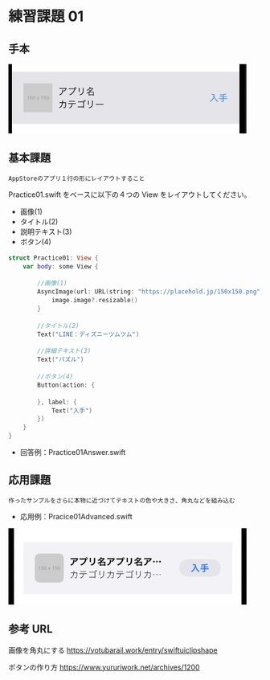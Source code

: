 # 練習課題 01

## 手本

![](./preview1.png)

## 基本課題

```
AppStoreのアプリ１行の形にレイアウトすること
```

Practice01.swift をベースに以下の４つの View をレイアウトしてください。

- 画像(1)
- タイトル(2)
- 説明テキスト(3)
- ボタン(4)

```swift
struct Practice01: View {
    var body: some View {

		//画像(1)
		AsyncImage(url: URL(string: "https://placehold.jp/150x150.png")) { image in
			image.image?.resizable()
		}

		//タイトル(2)
		Text("LINE：ディズニーツムツム")

		//詳細テキスト(3)
		Text("パズル")

		//ボタン(4)
		Button(action: {

		}, label: {
			Text("入手")
		})
    }
}
```

- 回答例：Practice01Answer.swift

## 応用課題

```
作ったサンプルをさらに本物に近づけてテキストの色や大きさ、角丸などを組み込む
```

- 応用例：Pracice01Advanced.swift

![](./preview2.png)

## 参考 URL

画像を角丸にする
https://yotubarail.work/entry/swiftuiclipshape

ボタンの作り方
https://www.yururiwork.net/archives/1200
